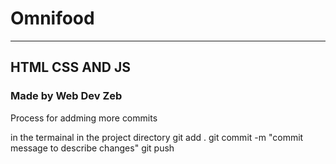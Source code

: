# Omnifood

---

## HTML CSS AND JS

### Made by Web Dev Zeb

Process for addming more commits

in the termainal in the project directory
git add .
git commit -m "commit message to describe changes"
git push
